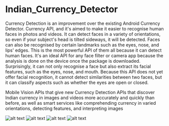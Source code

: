 # Indian_Currency_Detector


Currency Detection is an improvement over the existing Android Currency Detector. Currency API, and it's aimed to make it easier to recognise human faces in photos and videos. It can detect faces in a variety of orientations, so even if your subject's head is tilted sideways, it will be detected. Faces can also be recognised by certain landmarks such as the eyes, nose, and lips' edges. This is the most powerful API of them all because it can detect human faces. It's an ideal API for any face filter or camera app because the analysis is done on the device once the package is downloaded. Surprisingly, it can not only recognise a face but also extract its facial features, such as the eyes, nose, and mouth. Because this API does not yet offer facial recognition, it cannot detect similarities between two faces, but it can classify aspects such as whether the eyes are open or closed.

Mobile Vision APIs that give new Currency Detection APIs that discover Indian currency in images and videos more accurately and quickly than before, as well as smart services like comprehending currency in varied orientations, detecting features, and interpreting images 

![alt text](https://github.com/shivammaniharsahu/Indian_Currency_Detector/blob/main/sample_images/4.jpeg)
![alt text](https://github.com/shivammaniharsahu/Indian_Currency_Detector/blob/main/sample_images/3.jpeg)
![alt text](https://github.com/shivammaniharsahu/Indian_Currency_Detector/blob/main/sample_images/2.jpeg)
![alt text](https://github.com/shivammaniharsahu/Indian_Currency_Detector/blob/main/sample_images/1.jpeg)
